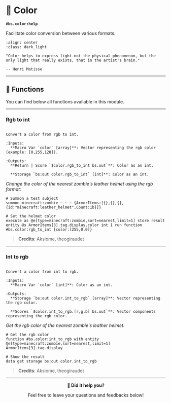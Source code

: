 # 🎨 Color

**`#bs.color:help`**

Facilitate color conversion between various formats.

```{image} /_imgs/modules/color.png
:align: center
:class: dark_light
```

```{epigraph}
"Color helps to express light—not the physical phenomenon, but the only light that really exists, that in the artist's brain."

-- Henri Matisse
```

---

## 🔧 Functions

You can find below all functions available in this module.

---

### Rgb to int

```{function} #bs.color:rgb_to_int

Convert a color from rgb to int.

:Inputs:
  **Macro Var `color` [array]**: Vector representing the rgb color (example: [0,255,128]).

:Outputs:
  **Return | Score `$color.rgb_to_int bs.out`**: Color as an int.

  **Storage `bs:out color.rgb_to_int` [int]**: Color as an int.
```

*Change the color of the nearest zombie's leather helmet using the rgb format:*
```mcfunction
# Summon a test subject
summon minecraft:zombie ~ ~ ~ {ArmorItems:[{},{},{},{id:"minecraft:leather_helmet",Count:1b}]}

# Set the helmet color
execute as @e[type=minecraft:zombie,sort=nearest,limit=1] store result entity @s ArmorItems[3].tag.display.color int 1 run function #bs.color:rgb_to_int {color:[255,0,0]}
```

> **Credits**: Aksiome, theogiraudet

---

### Int to rgb

```{function} #bs.color:int_to_rgb

Convert a color from int to rgb.

:Inputs:
  **Macro Var `color` [int]**: Color as an int.

:Outputs:
  **Storage `bs:out color.int_to_rgb` [array]**: Vector representing the rgb color.

  **Scores `$color.int_to_rgb.[r,g,b] bs.out`**: Vector components representing the rgb color.
```

*Get the rgb color of the nearest zombie's leather helmet:*
```mcfunction
# Get the rgb color
function #bs.color:int_to_rgb with entity @e[type=minecraft:zombie,sort=nearest,limit=1] ArmorItems[3].tag.display

# Show the result
data get storage bs:out color.int_to_rgb
```

> **Credits**: Aksiome, theogiraudet

---

<div id="gs-comments" align=center>

**💬 Did it help you?**

Feel free to leave your questions and feedbacks below!

</div>

